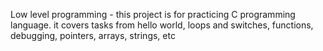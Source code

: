 Low level programming - this project is for practicing C programming language. it covers tasks from hello world, loops and switches, functions, debugging, pointers, arrays, strings, etc
